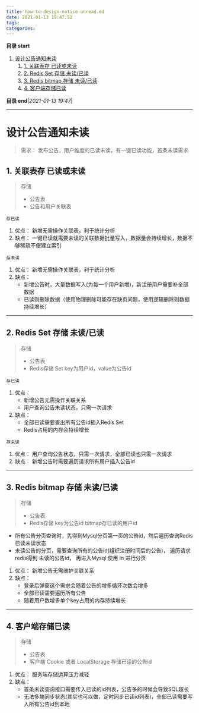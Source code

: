 ```yaml
---
title: how-to-design-notice-unread.md
date: 2021-01-13 19:47:52
tags: 
categories: 
---
```


**目录 start**

1. [设计公告通知未读](#设计公告通知未读)
    1. [1. 关联表存 已读或未读](#1-关联表存-已读或未读)
    1. [2. Redis Set 存储 未读/已读](#2-redis-set-存储-未读已读)
    1. [3. Redis bitmap 存储 未读/已读](#3-redis-bitmap-存储-未读已读)
    1. [4. 客户端存储已读](#4-客户端存储已读)

**目录 end**|_2021-01-13 19:47_|
****************************************
# 设计公告通知未读

> 需求： 发布公告，用户维度的已读未读，有一键已读功能，首条未读需求

## 1. 关联表存 已读或未读
> 存储
>- 公告表
>- 公告和用户关联表

`存已读`
1. 优点： 新增无需操作关联表，利于统计分析
1. 缺点： 一键已读就需要未读的关联数据批量写入，数据量会持续增长，数据不够稀疏不便建立索引

`存未读`
1. 优点： 新增无需操作关联表，利于统计分析
1. 缺点： 
    - 新增公告时，大量数据写入(为每一个用户新增)，新注册用户需要补全部数据
    - 已读则删除数据（使用物理删除可能存在缺页问题，使用逻辑删除则数据持续增长）

************************

## 2. Redis Set 存储 未读/已读
> 存储
>- 公告表
>- Redis存储 Set key为用户id，value为公告id

`存已读`
1. 优点：
    - 新增公告无需操作关联关系
    - 用户查询公告未读状态，只需一次请求
1. 缺点：
    - 全部已读需要查出所有公告id插入Redis Set
    - Redis占用的内存会持续增长

`存未读`
1. 优点： 用户查询公告状态，只需一次请求，全部已读也只需一次请求
1. 缺点： 新增公告时需要遍历请求所有用户插入公告id

************************

## 3. Redis bitmap 存储 未读/已读
> 存储
>- 公告表
>- Redis存储 key为公告id bitmap存已读的用户id

- 所有公告分页查询时，先得到Mysql分页第一页的公告id，然后遍历查询Redis已读未读状态
- 未读公告的分页，需要查询所有的公告id(组织注册时间后的公告)， 遍历请求redis得到 未读的公告id， 再进入Mysql 使用 in 进行分页 


1. 优点： 新增公告无需维护关联关系
1. 缺点： 
    - 登录后弹窗这个需求会随着公告的增多循环次数会增多
    - 全部已读需要遍历所有公告
    - 随着用户数增多单个key占用的内存持续增长 

************************
## 4. 客户端存储已读
> 存储
>- 公告表
>- 客户端 Cookie 或者 LocalStorage 存储已读的公告id

1. 优点： 服务端存储运算压力减轻
2. 缺点： 
    - 首条未读查询接口需要传入已读的id列表，公告多的时候会导致SQL超长
    - 无法多端同步状态(其实也可以做，定时同步已读id列表)，全部已读需要写入所有公告id到本地
